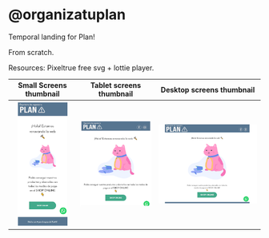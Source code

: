 # @organizatuplan

Temporal landing for Plan!

From scratch.

Resources: Pixeltrue free svg + lottie player.


 Small Screens thumbnail   | Tablet screens thumbnail  | Desktop screens thumbnail  
:-------------------------:|:-------------------------:|:-------------------------:
   ![](images/rd1.png)     |   ![](images/rd2.png)     |    ![](images/rd3.png) 


